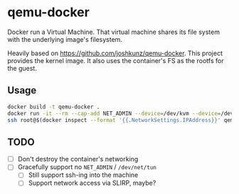 # qemu-docker

Docker run a Virtual Machine.
That virtual machine shares its file system with the underlying image's filesystem.

Heavily based on https://github.com/joshkunz/qemu-docker.
This project provides the kernel image.
It also uses the container's FS as the rootfs for the guest.

## Usage

```sh
docker build -t qemu-docker .
docker run -it --rm --cap-add NET_ADMIN --device=/dev/kvm --device=/dev/net/tun qemu-docker
ssh root@$(docker inspect --format '{{.NetworkSettings.IPAddress}}' qemu-docker)
```

## TODO

- [ ] Don't destroy the container's networking
- [ ] Gracefully support no `NET_ADMIN` / `/dev/net/tun`
  - [ ] Still support ssh-ing into the machine
  - [ ] Support network access via SLIRP, maybe?